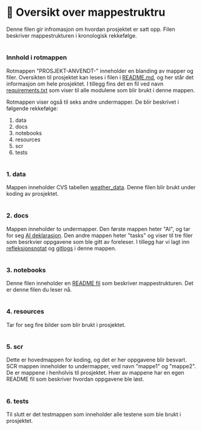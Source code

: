 # 📁 Oversikt over mappestruktru
Denne filen gir infromasjon om hvordan prosjektet er satt opp. Filen beskriver mappestrukturen i kronologisk rekkefølge.
#
### Innhold i rotmappen
Rotmappen "PROSJEKT-ANVENDT-" inneholder en blanding av mapper og filer. Oversikten til prosjektet kan leses i filen i [README.md](/README.md), og her står det informasjon om hele prosjektet. I tillegg fins det en fil ved navn [requirements.txt](/requirements.txt) som viser til alle modulene som blir brukt i denne mappen.

Rotmappen viser også til seks andre undermapper. De blir beskrivet i følgende rekkefølge:
1. data
2. docs
3. notebooks
4. resources
5. scr
6. tests

#
### 1. data
Mappen inneholder CVS tabellen [weather_data](/data/weather_data.csv). Denne filen blir brukt under koding av prosjektet.

#
### 2. docs
Mappen inneholder to undermapper. Den første mappen heter "AI", og tar for seg [AI deklarasjon](filepath). Den andre mappen heter "tasks" og viser til tre filer som besrkvier oppgavene som ble gitt av foreleser. I tillegg har vi lagt inn [refleksjonsnotat](/docs/Refleksjonsnotat.pdf) og [gitlogs](/docs/Gitlog.pdf) i denne mappen.

#
### 3. notebooks
Denne filen inneholder en [README fil](/notebooks/README.md) som beskriver mappestrukturen. Det er denne filen du leser nå.

#
### 4. resources
Tar for seg fire bilder som blir brukt i prosjektet.

#
### 5. scr
Dette er hovedmappen for koding, og det er her oppgavene blir besvart. SCR mappen inneholder to undermapper, ved navn "mappe1" og "mappe2". De er mappene i henholvis til prosjektet. Hver av mappene har en egen README fil som beskriver hvordan oppgavene ble løst.


#
### 6. tests
Til slutt er det testmappen som inneholder alle testene som ble brukt i prosjektet.